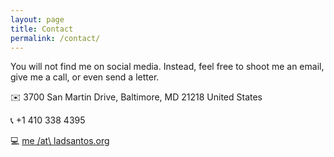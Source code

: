 ```yaml
---
layout: page
title: Contact
permalink: /contact/
---
```


You will not find me on social media. Instead, feel free to shoot me an email, give me a call, or even send a letter.

:envelope: 3700 San Martin Drive, Baltimore, MD 21218 United States

:telephone_receiver: +1 410 338 4395

:computer: [me /at\ ladsantos.org](mailto:me@ladsantos.org)
